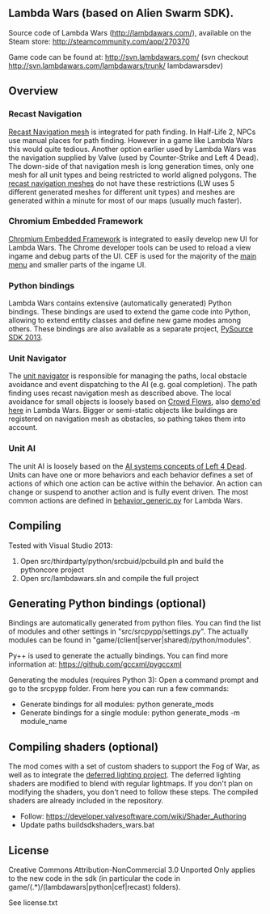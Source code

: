 ## Lambda Wars (based on Alien Swarm SDK).
Source code of Lambda Wars (http://lambdawars.com/), available on the Steam store: http://steamcommunity.com/app/270370

Game code can be found at: http://svn.lambdawars.com/ (svn checkout http://svn.lambdawars.com/lambdawars/trunk/ lambdawarsdev)

## Overview

### Recast Navigation
[Recast Navigation mesh](https://github.com/recastnavigation/recastnavigation) is integrated for path finding. 
In Half-Life 2, NPCs use manual places for path finding. However in a game like
Lambda Wars this would quite tedious. Another option earlier used by Lambda Wars was the navigation supplied by Valve (used by Counter-Strike
and Left 4 Dead). The down-side of that navigation mesh is long generation times, only one mesh for all unit types and being restricted to
world aligned polygons.
The [recast navigation meshes](https://www.youtube.com/watch?v=oTYREslZu2s) do not have these restrictions (LW uses 5 different 
generated meshes for different unit types) and meshes are generated within a minute for most of our maps (usually much faster).

### Chromium Embedded Framework
[Chromium Embedded Framework](https://bitbucket.org/chromiumembedded/cef) is integrated to easily develop new UI for Lambda Wars.
The Chrome developer tools can be used to reload a view ingame and debug parts of the UI.
CEF is used for the majority of the 
[main menu](http://svn.lambdawars.com/listing.php?repname=Lambda+Wars&path=%2Ftrunk%2Fui%2Fmenu_next%2F&#a02c1dfbdceec971815a7fcae4eb0e8f1) 
and smaller parts of the ingame UI.

### Python bindings
Lambda Wars contains extensive (automatically generated) Python bindings. These bindings are used to extend the game code into Python, allowing
to extend entity classes and define new game modes among others. These bindings are also available as a separate project, 
[PySource SDK 2013](https://github.com/Sandern/py-source-sdk-2013).

### Unit Navigator
The [unit navigator](https://github.com/Sandern/lambdawars/blob/develop/src/game/server/lambdawars/unit_navigator.cpp) is responsible for managing the paths, local obstacle avoidance and event dispatching to the AI (e.g. goal completion). The path finding
uses recast navigation mesh as described above. The local avoidance for small objects is loosely based on [Crowd Flows](http://grail.cs.washington.edu/projects/crowd-flows/), also
[demo'ed here](https://www.youtube.com/watch?v=4FrqW_DiugI) in Lambda Wars. Bigger or semi-static objects like buildings are registered on navigation mesh as obstacles, so pathing
takes them into account.

### Unit AI
The unit AI is loosely based on the [AI systems concepts of Left 4 Dead](http://www.valvesoftware.com/publications/2009/ai_systems_of_l4d_mike_booth.pdf).
Units can have one or more behaviors and each behavior defines a set of actions of which one action can be active within the behavior. An action can change 
or suspend to another action and is fully event driven. The most common actions are defined in 
[behavior_generic.py](http://svn.lambdawars.com/filedetails.php?repname=Lambda+Wars&path=%2Ftrunk%2Fpython%2Fcore%2Funits%2Fbehavior_generic.py) for Lambda Wars.

## Compiling
Tested with Visual Studio 2013:

1. Open src/thirdparty/python/srcbuid/pcbuild.pln and build the pythoncore project
2. Open src/lambdawars.sln and compile the full project

## Generating Python bindings (optional)
Bindings are automatically generated from python files.
You can find the list of modules and other settings in "src/srcpypp/settings.py".
The actually modules can be found in "game/(client|server|shared)/python/modules".

Py++ is used to generate the actually bindings. You can find more information at:
https://github.com/gccxml/pygccxml

Generating the modules (requires Python 3):
Open a command prompt and go to the srcpypp folder.
From here you can run a few commands:
- Generate bindings for all modules: python generate_mods
- Generate bindings for a single module: python generate_mods -m module_name

## Compiling shaders (optional)
The mod comes with a set of custom shaders to support the Fog of War, as well as to integrate the [deferred lighting project](https://www.youtube.com/watch?v=bMjXx-KweIo). The deferred lighting shaders are modified to blend with regular lightmaps. If you don't plan on modifying the shaders, you don't need to follow these steps. The compiled shaders are already included in the repository.
- Follow: https://developer.valvesoftware.com/wiki/Shader_Authoring
- Update paths buildsdkshaders_wars.bat

## License
Creative Commons Attribution-NonCommercial 3.0 Unported
Only applies to the new code in the sdk (in particular the code in game/(.*)/(lambdawars|python|cef|recast) folders).

See license.txt